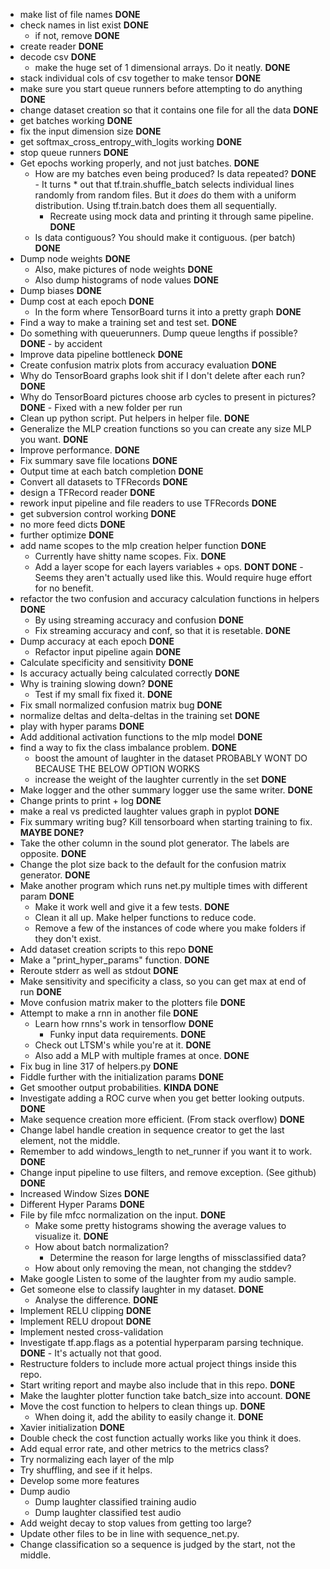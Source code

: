 * make list of file names														**DONE**
* check names in list exist														**DONE**
	* if not, remove															**DONE**
* create reader																	**DONE**
* decode csv																	**DONE**
	* make the huge set of 1 dimensional arrays. Do it neatly.					**DONE**
* stack individual cols of csv together to make tensor							**DONE**
* make sure you start queue runners before attempting to do anything			**DONE**
* change dataset creation so that it contains one file for all the data			**DONE**
* get batches working															**DONE**
* fix the input dimension size													**DONE**
* get softmax_cross_entropy_with_logits working									**DONE**
* stop queue runners															**DONE**
* Get epochs working properly, and not just batches.							**DONE**
	* How are my batches even being produced? Is data repeated?					**DONE** - It turns * out that tf.train.shuffle_batch selects individual lines randomly from random files. But it *does* do them with a uniform distribution. Using tf.train.batch does them all sequentially.
		* Recreate using mock data and printing it through same pipeline.		**DONE**
	* Is data contiguous? You should make it contiguous. (per batch)			**DONE**
* Dump node weights																**DONE**
	* Also, make pictures of node weights										**DONE**
	* Also dump histograms of node values										**DONE**
* Dump biases																	**DONE**
* Dump cost at each epoch														**DONE**
	* In the form where TensorBoard turns it into a pretty graph				**DONE**
* Find a way to make a training set and test set.								**DONE**
* Do something with queuerunners. Dump queue lengths if possible?				**DONE** - by accident
* Improve data pipeline bottleneck												**DONE**
* Create confusion matrix plots from accuracy evaluation						**DONE**
* Why do TensorBoard graphs look shit if I don't delete after each run?			**DONE**
* Why do TensorBoard pictures choose arb cycles to present in pictures?			**DONE** - Fixed with a new folder per run
* Clean up python script. Put helpers in helper file.							**DONE**
* Generalize the MLP creation functions so you can create any size MLP you want. **DONE**
* Improve performance.															**DONE**
* Fix summary save file locations												**DONE**
* Output time at each batch completion											**DONE**
* Convert all datasets to TFRecords												**DONE**
* design a TFRecord reader														**DONE**
* rework input pipeline and file readers to use TFRecords						**DONE**
* get subversion control working												**DONE**
* no more feed dicts															**DONE**
* further optimize																**DONE**
* add name scopes to the mlp creation helper function							**DONE**
	* Currently have shitty name scopes. Fix.									**DONE**
	* Add a layer scope for each layers variables + ops.						**DONT DONE** - Seems they aren't actually used like this. Would require huge effort for no benefit.
* refactor the two confusion and accuracy calculation functions in helpers		**DONE**
	* By using streaming accuracy and confusion									**DONE**
	* Fix streaming accuracy and conf, so that it is resetable.					**DONE**
* Dump accuracy at each epoch													**DONE**
	* Refactor input pipeline again												**DONE**
* Calculate specificity and sensitivity											**DONE**
* Is accuracy actually being calculated correctly								**DONE**
* Why is training slowing down?													**DONE**
	* Test if my small fix fixed it.											**DONE**
* Fix small normalized confusion matrix bug										**DONE**
* normalize deltas and delta-deltas in the training set							**DONE**
* play with hyper params														**DONE**
* Add additional activation functions to the mlp model							**DONE**
* find a way to fix the class imbalance problem.								**DONE**
	* boost the amount of laughter in the dataset								PROBABLY WONT DO BECAUSE THE BELOW OPTION WORKS
	* increase the weight of the laughter currently in the set					**DONE**
* Make logger and the other summary logger use the same writer.					**DONE**
* Change prints to print + log													**DONE**
* make a real vs predicted laughter values graph in pyplot						**DONE**
* Fix summary writing bug? Kill tensorboard when starting training to fix.		**MAYBE DONE?**
* Take the other column in the sound plot generator. The labels are opposite.	**DONE**
* Change the plot size back to the default for the confusion matrix generator.	**DONE**
* Make another program which runs net.py multiple times with different param	**DONE**
	* Make it work well and give it a few tests.								**DONE**
	* Clean it all up. Make helper functions to reduce code.					
	* Remove a few of the instances of code where you make folders if they don't exist.
* Add dataset creation scripts to this repo										**DONE**
* Make a "print_hyper_params" function.											**DONE**
* Reroute stderr as well as stdout												**DONE**
* Make sensitivity and specificity a class, so you can get max at end of run	**DONE**
* Move confusion matrix maker to the plotters file								**DONE**
* Attempt to make a rnn in another file											**DONE**
	* Learn how rnns's work in tensorflow										**DONE**
		* Funky input data requirements.										**DONE**
	* Check out LTSM's while you're at it.										**DONE**
	* Also add a MLP with multiple frames at once.								**DONE**
* Fix bug in line 317 of helpers.py												**DONE**
* Fiddle further with the initialization params									**DONE**
* Get smoother output probabilities.											**KINDA DONE**
* Investigate adding a ROC curve when you get better looking outputs.			**DONE**
* Make sequence creation more efficient. (From stack overflow)					**DONE**
* Change label handle creation in sequence creator to get the last element, not the middle.
* Remember to add windows_length to net_runner if you want it to work.			**DONE**
* Change input pipeline to use filters, and remove exception. (See github)		**DONE**
* Increased Window Sizes														**DONE**
* Different Hyper Params														**DONE**
* File by file mfcc normalization on the input.									**DONE**
	* Make some pretty histograms showing the average values to visualize it.	**DONE**
	* How about batch normalization?
		* Determine the reason for large lengths of missclassified data?
	* How about only removing the mean, not changing the stddev?
* Make google Listen to some of the laughter from my audio sample.
* Get someone else to classify laughter in my dataset.							**DONE**
	* Analyse the difference.													**DONE**
* Implement RELU clipping														**DONE**
* Implement RELU dropout														**DONE**
* Implement nested cross-validation
* Investigate tf.app.flags as a potential hyperparam parsing technique.			**DONE** - It's actually not that good.
* Restructure folders to include more actual project things inside this repo.
* Start writing report and maybe also include that in this repo.				**DONE**
* Make the laughter plotter function take batch_size into account.				**DONE**
* Move the cost function to helpers to clean things up.							**DONE**
	* When doing it, add the ability to easily change it.						**DONE**
* Xavier initialization															**DONE**
* Double check the cost function actually works like you think it does.			
* Add equal error rate, and other metrics to the metrics class?					
* Try normalizing each layer of the mlp											
* Try shuffling, and see if it helps.											
* Develop some more features													
* Dump audio																		
	* Dump laughter classified training audio										
	* Dump laughter classified test audio										
* Add weight decay to stop values from getting too large?
* Update other files to be in line with sequence_net.py.
* Change classification so a sequence is judged by the start, not the middle.
